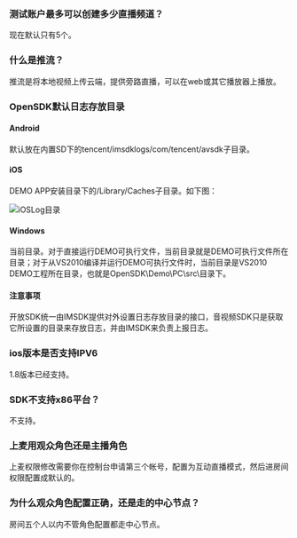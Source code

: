 ### 测试账户最多可以创建多少直播频道？  
现在默认只有5个。
	
### 什么是推流？  
推流是将本地视频上传云端，提供旁路直播，可以在web或其它播放器上播放。

### OpenSDK默认日志存放目录

#### Android

默认放在内置SD下的tencent/imsdklogs/com/tencent/avsdk子目录。         

#### iOS

DEMO APP安装目录下的/Library/Caches子目录。如下图：

![iOSLog目录](https://mccdn.qcloud.com/static/img/0837b7ff0ec0d611b0f2c7ddaef0c0a2/image.png)

#### Windows

当前目录。对于直接运行DEMO可执行文件，当前目录就是DEMO可执行文件所在目录；对于从VS2010编译并运行DEMO可执行文件时，当前目录是VS2010 DEMO工程所在目录，也就是OpenSDK\Demo\PC\src\目录下。

#### 注意事项

开放SDK统一由IMSDK提供对外设置日志存放目录的接口，音视频SDK只是获取它所设置的目录来存放日志，并由IMSDK来负责上报日志。

### ios版本是否支持IPV6
1.8版本已经支持。

### SDK不支持x86平台？
不支持。

### 上麦用观众角色还是主播角色
上麦权限修改需要你在控制台申请第三个帐号，配置为互动直播模式，然后进房间权限配置成默认的。

### 为什么观众角色配置正确，还是走的中心节点？
房间五个人以内不管角色配置都走中心节点。
